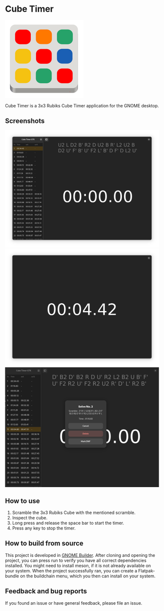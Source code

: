 # Cube Timer
![cube Timer icon](data/icons/hicolor/scalable/apps/io.github.vallabhvidy.CubeTimer.svg)

Cube Timer is a 3x3 Rubiks Cube Timer application for the GNOME desktop.

## Screenshots

![Screenshot of Cube Timer, displaying a stopped timer](data/screenshots/ss1.png)
![Screenshot of Plots, displaying a running timer](data/screenshots/ss2.png)
![Screenshot of Plots, displaying a running timer](data/screenshots/ss3.png)

## How to use

1. Scramble the 3x3 Rubiks Cube with the mentioned scramble.
2. Inspect the cube.
3. Long press and release the space bar to start the timer.
4. Press any key to stop the timer.

## How to build from source

This project is developed in [GNOME Builder](https://developer.gnome.org/documentation/introduction/builder.html). After cloning and opening the project, you can press run to verify you have all correct dependencies installed.
You might need to install meson, if it is not already available on your system.
When the project successfully ran, you can create a Flatpak-bundle on the buildchain menu, which you then can install on your system.

## Feedback and bug reports

If you found an issue or have general feedback, please file an issue.


